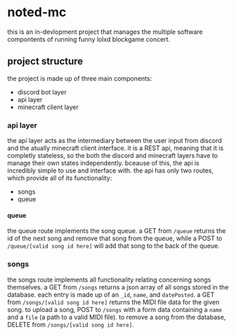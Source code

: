 # noted-mc
this is an in-devlopment project that manages the multiple software compontents of running funny lolxd blockgame concert.

## project structure
the project is made up of three main components:
- discord bot layer
- api layer
- minecraft client layer

### api layer
the api layer acts as the intermediary between the user input from discord and the atually minecraft client interface.
it is a REST api, meaning that it is completly stateless, so the both the discord and minecraft layers have to manage their own states
independently. bceause of this, the api is incredibly simple to use and interface with. the api has only two routes, which provide all of its
functionality:
  - songs
  - queue

#### queue
the queue route implements the song queue. a GET from ```/queue``` returns the id of the next song and remove that song from the queue, 
while a POST to ```/queue/[valid song id here]``` will add that song to the back of the queue.

### songs
the songs route implements all functionality relating concerning songs themselves. a GET from ```/songs``` returns a json array of all songs stored in the database.
each entry is made up of an ```_id```, ```name```, and ```datePosted```. a GET from ```/songs/[valid song id here]``` returns the MIDI file data for the given song.
to upload a song, POST to ```/songs``` with a form data containing a ```name``` and a ```file``` (a path to a valid MIDI file). to remove a song from the database,
DELETE from ```/songs/[valid song id here]```.
